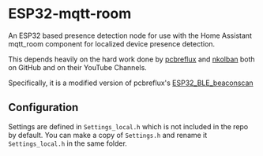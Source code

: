 # ESP32-mqtt-room
An ESP32 based presence detection node for use with the Home Assistant mqtt_room component for localized device presence detection.

This depends heavily on the hard work done by [pcbreflux](https://github.com/pcbreflux) and [nkolban](https://github.com/nkolban) both on GitHub and on their YouTube Channels.

Specifically, it is a modified version of pcbreflux's [ESP32_BLE_beaconscan](https://github.com/pcbreflux/espressif/tree/master/esp32/arduino/sketchbook/ESP32_BLE_beaconscan)

## Configuration
Settings are defined in `Settings_local.h` which is not included in the repo by default. You can make a copy of `Settings.h` and rename it `Settings_local.h` in the same folder.
